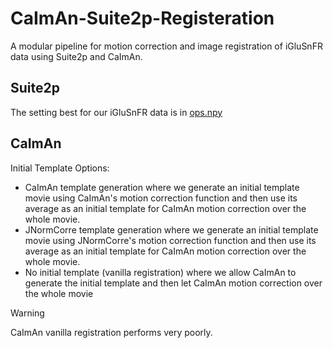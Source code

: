 # CaImAn-Suite2p-Registeration

A modular pipeline for motion correction and image registration of iGluSnFR data using Suite2p and CaImAn.

## Suite2p
The setting best for our iGluSnFR data is in [ops.npy](code/utils/ops.npy) 

## CaImAn
Initial Template Options:
- CaImAn template generation where we generate an initial template movie using CaImAn's motion correction function and then use its average as an initial template for CaImAn motion correction over the whole movie. 
- JNormCorre template generation where we generate an initial template movie using JNormCorre's motion correction function and then use its average as an initial template for CaImAn motion correction over the whole movie. 
- No initial template (vanilla registration) where we allow CaImAn to generate the initial template and then let CaImAn motion correction over the whole movie

> [!WARNING]  
> CaImAn vanilla registration performs very poorly. 
